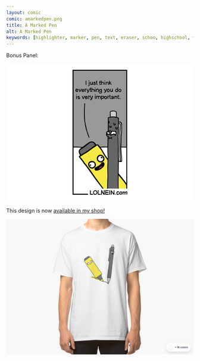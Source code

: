```yaml
---
layout: comic
comic: amarkedpen.png
title: A Marked Pen
alt: A Marked Pen
keywords: [highlighter, marker, pen, text, eraser, schoo, highschool, finals, exams]
---
```


Bonus Panel:

![A Marked Pen Bonus Panel](/images/amarkedpen_bonus.png)

This design is now [available in my shop!](https://www.redbubble.com/shop/lolnein)


 

[![A Marked Pen Shirt](/images/amarkedpen_shirt.png)](https://www.redbubble.com/shop/Lolnein)